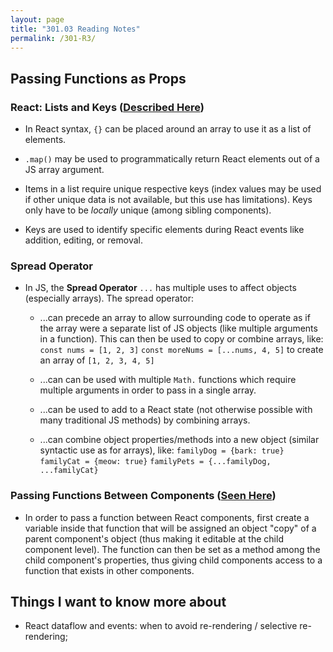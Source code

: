 ```yaml
---
layout: page
title: "301.03 Reading Notes"
permalink: /301-R3/
---
```


## Passing Functions as Props

### React: Lists and Keys ([Described Here](https://reactjs.org/docs/lists-and-keys.html))

* In React syntax, `{}` can be placed around an array to use it as a list of elements.

* `.map()` may be used to programmatically return React elements out of a JS array argument.

* Items in a list require unique respective keys (index values may be used if other unique data is not available, but this use has limitations). Keys only have to be *locally* unique (among sibling components).

* Keys are used to identify specific elements during React events like addition, editing, or removal.

### Spread Operator

* In JS, the **Spread Operator** `...` has multiple uses to affect objects (especially arrays). The spread operator:

  * ...can precede an array to allow surrounding code to operate as if the array were a separate list of JS objects (like multiple arguments in a function). This can then be used to copy or combine arrays, like:
  `const nums = [1, 2, 3]`
  `const moreNums = [...nums, 4, 5]`
  to create an array of `[1, 2, 3, 4, 5]`

  * ...can can be used with multiple `Math.` functions which require multiple arguments in order to pass in a single array.

  * ...can be used to add to a React state (not otherwise possible with many traditional JS methods) by combining arrays.

  * ...can combine object properties/methods into a new object (similar syntactic use as for arrays), like:
  `familyDog = {bark: true}`
  `familyCat = {meow: true}`
  `familyPets = {...familyDog, ...familyCat}`

### Passing Functions Between Components ([Seen Here](https://www.youtube.com/watch?v=c05OL7XbwXU))

* In order to pass a function between React components, first create a variable inside that function that will be assigned an object "copy" of a parent component's object (thus making it editable at the child component level). The function can then be set as a method among the child component's properties, thus giving child components access to a function that exists in other components.

## Things I want to know more about

* React dataflow and events: when to avoid re-rendering / selective re-rendering;
